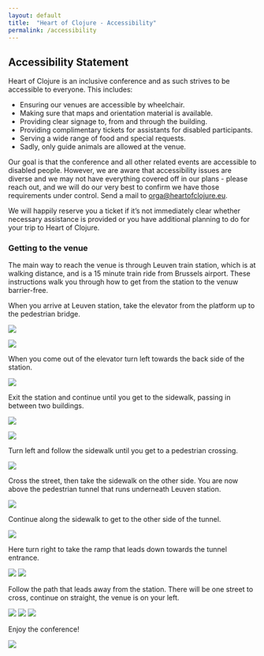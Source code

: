 ```yaml
---
layout: default
title:  "Heart of Clojure - Accessibility"
permalink: /accessibility
---
```


<div class="mw7 center">

## Accessibility Statement

Heart of Clojure is an inclusive conference and as such strives to be accessible to everyone. This includes:

- Ensuring our venues are accessible by wheelchair.
- Making sure that maps and orientation material is available.
- Providing clear signage to, from and through the building.
- Providing complimentary tickets for assistants for disabled participants.
- Serving a wide range of food and special requests.
- Sadly, only guide animals are allowed at the venue.

Our goal is that the conference and all other related events are accessible to
disabled people. However, we are aware that accessibility issues are diverse and
we may not have everything covered off in our plans - please reach out, and we
will do our very best to confirm we have those requirements under control. Send
a mail to [orga@heartofclojure.eu](mailto:orga@heartofclojure.eu).

We will happily reserve you a ticket if it’s not immediately clear whether
necessary assistance is provided or you have additional planning to do for your
trip to Heart of Clojure.

### Getting to the venue

The main way to reach the venue is through Leuven train station, which is at
walking distance, and is a 15 minute train ride from Brussels airport. These
instructions walk you through how to get from the station to the venuw
barrier-free.

When you arrive at Leuven station, take the elevator from the platform up to the
pedestrian bridge.

![](img/accessibility/via_footbridge/step_00.jpg)
<!-- ![](img/accessibility/via_footbridge/step_01.jpg) -->
![](img/accessibility/via_footbridge/step_02.jpg)

When you come out of the elevator turn left towards the back side of the station.

![](img/accessibility/via_footbridge/step_03.jpg)
<!-- ![](img/accessibility/via_footbridge/step_04.jpg) -->
<!-- ![](img/accessibility/via_footbridge/step_05.jpg) -->

Exit the station and continue until you get to the sidewalk, passing in between two buildings.

![](img/accessibility/via_footbridge/step_06.jpg)
<!-- ![](img/accessibility/via_footbridge/step_07.jpg) -->
<!-- ![](img/accessibility/via_footbridge/step_08.jpg) -->
<!-- ![](img/accessibility/via_footbridge/step_09.jpg) -->

![](img/accessibility/via_footbridge/step_10.jpg)

Turn left and follow the sidewalk until you get to a pedestrian crossing.

![](img/accessibility/via_footbridge/step_11.jpg)

Cross the street, then take the sidewalk on the other side. You are now above
the pedestrian tunnel that runs underneath Leuven station.

![](img/accessibility/via_footbridge/step_12.jpg)

Continue along the sidewalk to get to the other side of the tunnel.

![](img/accessibility/via_footbridge/step_13.jpg)

Here turn right to take the ramp that leads down towards the tunnel entrance.

![](img/accessibility/via_footbridge/step_14.jpg)
![](img/accessibility/via_footbridge/step_15.jpg)

Follow the path that leads away from the station. There will be one street to cross, continue on straight, the venue is on your left.

![](img/accessibility/via_footbridge/step_16.jpg)
![](img/accessibility/via_footbridge/step_17.jpg)
![](img/accessibility/via_footbridge/step_18.jpg)

Enjoy the conference!

![](img/hal5/hal5-terrace.jpg)

</div>
